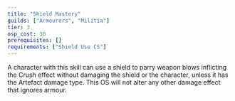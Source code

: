 ```yaml
---
title: "Shield Mastery"
guilds: ["Armourers", "Militia"]
tier: 3
osp_cost: 30
prerequisites: []
requirements: ["Shield Use CS"]
---
```

A character with this skill can use a shield to parry weapon blows inflicting the Crush effect without damaging the shield or the character, unless it has the Artefact damage type. This OS will not alter any other damage effect that ignores armour.